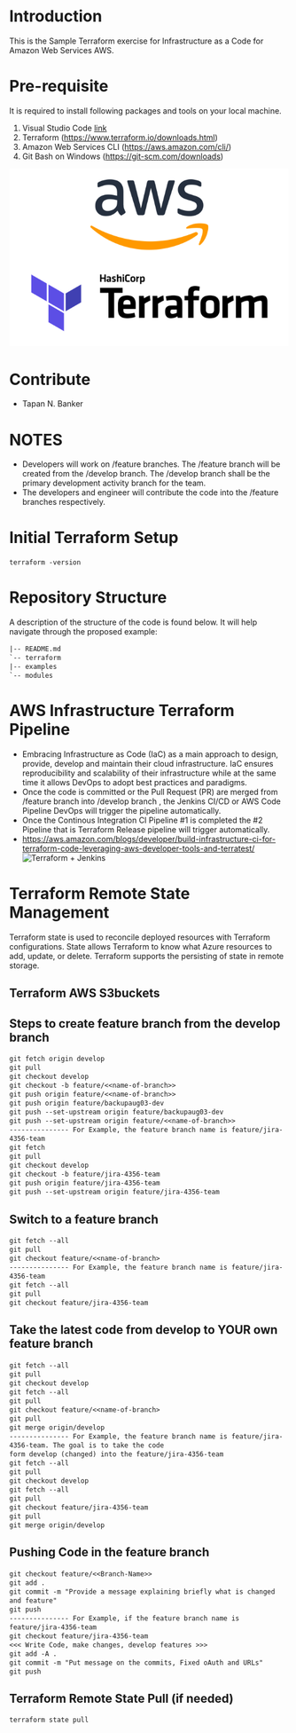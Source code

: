 # Introduction 
This is the Sample Terraform exercise for Infrastructure as a Code  for Amazon Web Services AWS.

# Pre-requisite 
It is required to install following packages and tools on your local machine.
1.	Visual Studio Code [link](https://code.visualstudio.com/)  
3.	Terraform  (https://www.terraform.io/downloads.html)
4.	Amazon Web Services  CLI  (https://aws.amazon.com/cli/)
5.  Git Bash on Windows (https://git-scm.com/downloads)


![Terraform + Azure](./docs/AWS-TF-1.png)
# Contribute
- Tapan N. Banker 

# NOTES
- Developers will work on /feature branches. The /feature branch will be created from the /develop branch. The /develop branch shall be the primary development activity branch for the team.
- The developers and engineer will contribute the code into the /feature branches respectively. 

# Initial Terraform Setup  
```
terraform -version 
```

# Repository Structure
A description of the structure of the code is found below. It will help navigate through the proposed example:

```
|-- README.md
`-- terraform
|-- examples
`-- modules
```

# AWS Infrastructure Terraform Pipeline
- Embracing Infrastructure as Code (IaC) as a main approach to design, provide, develop and maintain their cloud infrastructure. IaC ensures reproducibility and scalability of their infrastructure while at the same time it allows DevOps to adopt best practices and paradigms.
- Once the code is committed or the Pull Request (PR) are merged from /feature branch into /develop branch , the Jenkins CI/CD or AWS Code Pipeline DevOps will trigger the pipeline  automatically.
- Once the Continous Integration CI Pipeline #1 is completed the #2 Pipeline that is Terraform Release pipeline will trigger automatically.
- https://aws.amazon.com/blogs/developer/build-infrastructure-ci-for-terraform-code-leveraging-aws-developer-tools-and-terratest/
![Terraform + Jenkins](./docs/AWS-TF-21.png)

# Terraform Remote State Management 
Terraform state is used to reconcile deployed resources with Terraform configurations. State allows Terraform to know what Azure resources to add, update, or delete. Terraform supports the persisting of state in remote storage.
## Terraform AWS S3buckets
 

## Steps to create feature branch from the develop branch
```
git fetch origin develop
git pull
git checkout develop
git checkout -b feature/<<name-of-branch>>
git push origin feature/<<name-of-branch>>
git push origin feature/backupaug03-dev
git push --set-upstream origin feature/backupaug03-dev
git push --set-upstream origin feature/<<name-of-branch>>
--------------- For Example, the feature branch name is feature/jira-4356-team
git fetch
git pull
git checkout develop
git checkout -b feature/jira-4356-team
git push origin feature/jira-4356-team
git push --set-upstream origin feature/jira-4356-team
```

## Switch to a feature branch
```
git fetch --all
git pull
git checkout feature/<<name-of-branch>
--------------- For Example, the feature branch name is feature/jira-4356-team
git fetch --all
git pull
git checkout feature/jira-4356-team
```
##  Take the latest code from develop to YOUR own feature branch
```
git fetch --all
git pull
git checkout develop
git fetch --all
git pull
git checkout feature/<<name-of-branch>
git pull
git merge origin/develop
--------------- For Example, the feature branch name is feature/jira-4356-team. The goal is to take the code
form develop (changed) into the feature/jira-4356-team
git fetch --all
git pull
git checkout develop
git fetch --all
git pull
git checkout feature/jira-4356-team
git pull
git merge origin/develop
```
## Pushing Code in the feature branch
```
git checkout feature/<<Branch-Name>>
git add .
git commit -m "Provide a message explaining briefly what is changed and feature"
git push
--------------- For Example, if the feature branch name is feature/jira-4356-team
git checkout feature/jira-4356-team
<<< Write Code, make changes, develop features >>>
git add -A .
git commit -m "Put message on the commits, Fixed oAuth and URLs"
git push
``` 
 
## Terraform Remote State Pull (if needed)
```
terraform state pull
``` 